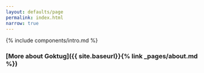 ```yaml
---
layout: defaults/page
permalink: index.html
narrow: true
---
```


{% include components/intro.md %}

### [More about Goktug]({{ site.baseurl}}{% link _pages/about.md %})



